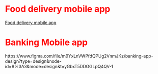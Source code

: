 

<h1 style="color: red;"> Food delivery mobile app</h1>
<a href="https://www.figma.com/proto/OfgKye1x91xACZEmIWV2jj/Food-delivery-app?page-id=0%3A1&type=design&node-id=1-12&viewport=232%2C96%2C0.18&t=VpLWhQETh8kqovMj-1&scaling=scale-down&starting-point-node-id=73%3A147&show-proto-sidebar=1&mode=design">  Food delivery mobile app </a>


<h1 style="color: red;"> Banking Mobile app</h1>
<a>https://www.figma.com/file/m9YxLnVWPfdQPUg2VnmJKz/banking-app-design?type=design&node-id=8%3A3&mode=design&t=yGbxT5DDGGLpQ4QV-1</a>


